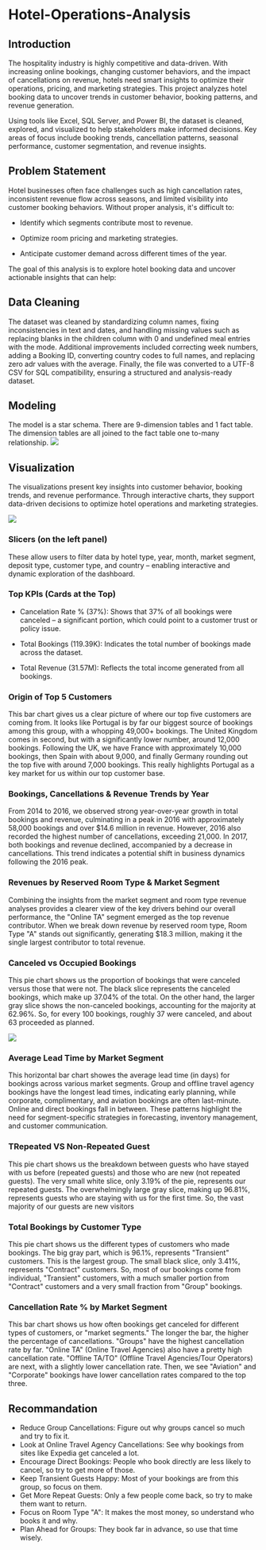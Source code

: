 # Hotel-Operations-Analysis

## Introduction 
The hospitality industry is highly competitive and data-driven. With increasing online bookings, changing customer behaviors, and the impact of cancellations on revenue, hotels need smart insights to optimize their operations, pricing, and marketing strategies. This project analyzes hotel booking data to uncover trends in customer behavior, booking patterns, and revenue generation.

Using tools like Excel, SQL Server, and Power BI, the dataset is cleaned, explored, and visualized to help stakeholders make informed decisions. Key areas of focus include booking trends, cancellation patterns, seasonal performance, customer segmentation, and revenue insights.

## Problem Statement
Hotel businesses often face challenges such as high cancellation rates, inconsistent revenue flow across seasons, and limited visibility into customer booking behaviors. Without proper analysis, it's difficult to:

- Identify which segments contribute most to revenue.

- Optimize room pricing and marketing strategies.

- Anticipate customer demand across different times of the year.
  
The goal of this analysis is to explore hotel booking data and uncover actionable insights that can help:

## Data Cleaning 
The dataset was cleaned by standardizing column names, fixing inconsistencies in text and dates, and handling missing values such as replacing blanks in the children column with 0 and undefined meal entries with the mode. Additional improvements included correcting week numbers, adding a Booking ID, converting country codes to full names, and replacing zero adr values with the average. Finally, the file was converted to a UTF-8 CSV for SQL compatibility, ensuring a structured and analysis-ready dataset.

## Modeling 
The model is a star schema.
There are 9-dimension tables and 1 fact table. The dimension tables are all joined to the fact table one 
to-many relationship.
![](model.png)

## Visualization
The visualizations present key insights into customer behavior, booking trends, and revenue performance. Through interactive charts, they support data-driven decisions to optimize hotel operations and marketing strategies.

![](Firstvis2.png)  
### Slicers (on the left panel)
These allow users to filter data by hotel type, year, month, market segment, deposit type, customer type, and country – enabling interactive and dynamic exploration of the dashboard.

### Top KPIs (Cards at the Top)
- Cancelation Rate % (37%):
Shows that 37% of all bookings were canceled – a significant portion, which could point to a customer trust or policy issue.

- Total Bookings (119.39K):
  Indicates the total number of bookings made across the dataset.

- Total Revenue (31.57M):
Reflects the total income generated from all bookings.

### Origin of Top 5 Customers
This bar chart gives us a clear picture of where our top five customers are coming from. It looks like Portugal is by far our biggest source of bookings among this group, with a whopping 49,000+ bookings. The United Kingdom comes in second, but with a significantly lower number, around 12,000 bookings. Following the UK, we have France with approximately 10,000 bookings, then Spain with about 9,000, and finally Germany rounding out the top five with around 7,000 bookings. This really highlights Portugal as a key market for us within our top customer base.

### Bookings, Cancellations & Revenue Trends by Year
From 2014 to 2016, we observed strong year-over-year growth in total bookings and revenue, culminating in a peak in 2016 with approximately 58,000 bookings and over $14.6 million in revenue. However, 2016 also recorded the highest number of cancellations, exceeding 21,000. In 2017, both bookings and revenue declined, accompanied by a decrease in cancellations. This trend indicates a potential shift in business dynamics following the 2016 peak.

### Revenues by Reserved Room Type & Market Segment

Combining the insights from the market segment and room type revenue analyses provides a clearer view of the key drivers behind our overall performance, the "Online TA" segment emerged as the top revenue contributor. When we break down revenue by reserved room type, Room Type "A" stands out significantly, generating $18.3 million, making it the single largest contributor to total revenue.

### Canceled vs Occupied Bookings 
This pie chart shows us the proportion of bookings that were canceled versus those that were not. The black slice represents the canceled bookings, which make up 37.04% of the total. On the other hand, the larger gray slice shows the non-canceled bookings, accounting for the majority at 62.96%. So, for every 100 bookings, roughly 37 were canceled, and about 63 proceeded as planned.

![](secondvis2.png)

### Average Lead Time by Market Segment
This horizontal bar chart showes the average lead time (in days) for bookings across various market segments. Group and offline travel agency bookings have the longest lead times, indicating early planning, while corporate, complimentary, and aviation bookings are often last-minute. Online and direct bookings fall in between. These patterns highlight the need for segment-specific strategies in forecasting, inventory management, and customer communication.

### TRepeated VS Non-Repeated Guest
This pie chart shows us the breakdown between guests who have stayed with us before (repeated guests) and those who are new (not repeated guests). The very small white slice, only 3.19% of the pie, represents our repeated guests. The overwhelmingly large gray slice, making up 96.81%, represents guests who are staying with us for the first time. So, the vast majority of our guests are new visitors

### Total Bookings by Customer Type

This pie chart shows us the different types of customers who made bookings. The big gray part, which is 96.1%, represents "Transient" customers. This is the largest group. The small black slice, only 3.41%, represents "Contract" customers. So, most of our bookings come from individual, "Transient" customers, with a much smaller portion from "Contract" customers and a very small fraction from "Group" bookings.

### Cancellation Rate % by Market Segment
This bar chart shows us how often bookings get canceled for different types of customers, or "market segments." The longer the bar, the higher the percentage of cancellations. "Groups" have the highest cancellation rate by far. "Online TA" (Online Travel Agencies) also have a pretty high cancellation rate. "Offline TA/TO" (Offline Travel Agencies/Tour Operators) are next, with a slightly lower cancellation rate. Then, we see "Aviation" and "Corporate" bookings have lower cancellation rates compared to the top three.

## Recommandation 
- Reduce Group Cancellations: Figure out why groups cancel so much and try to fix it.
- Look at Online Travel Agency Cancellations: See why bookings from sites like Expedia get canceled a lot.
- Encourage Direct Bookings: People who book directly are less likely to cancel, so try to get more of those.
- Keep Transient Guests Happy: Most of your bookings are from this group, so focus on them.
- Get More Repeat Guests: Only a few people come back, so try to make them want to return.
- Focus on Room Type "A": It makes the most money, so understand who books it and why.
- Plan Ahead for Groups: They book far in advance, so use that time wisely.





